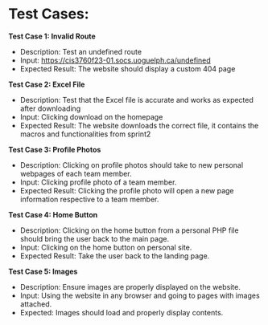 # Test Cases:

**Test Case 1: Invalid Route**
- Description: Test an undefined route
- Input: https://cis3760f23-01.socs.uoguelph.ca/undefined
- Expected Result: The website should display a custom 404 page

**Test Case 2: Excel File**
- Description: Test that the Excel file is accurate and works as expected after downloading
- Input: Clicking download on the homepage
- Expected Result: The website downloads the correct file, it contains the macros and functionalities from sprint2

**Test Case 3: Profile Photos**
- Description: Clicking on profile photos should take to new personal webpages of each team member.
- Input: Clicking profile photo of a team member.
- Expected Result: Clicking the profile photo will open a new page information respective to a team member.

**Test Case 4: Home Button**
- Description: Clicking on the home button from a personal PHP file should bring the user back to the main page.
- Input: Clicking on the home button on personal site.
- Expected Result: Take the user back to the landing page.

**Test Case 5: Images**
- Description: Ensure images are properly displayed on the website.
- Input: Using the website in any browser and going to pages with images attached.
- Expected: Images should load and properly display contents.